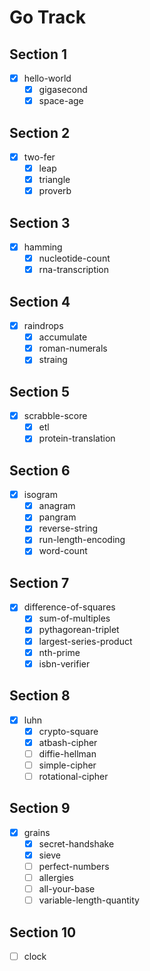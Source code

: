 # Go Track

## Section 1
- [x] hello-world
  - [x] gigasecond
  - [x] space-age

## Section 2
- [x] two-fer
  - [x] leap
  - [x] triangle
  - [x] proverb

## Section 3
- [x] hamming
  - [x] nucleotide-count
  - [x] rna-transcription

## Section 4

- [x] raindrops
  - [x] accumulate
  - [x] roman-numerals
  - [x] straing

## Section 5
- [x] scrabble-score
  - [x] etl
  - [x] protein-translation

## Section 6
- [x] isogram
  - [x] anagram
  - [x] pangram
  - [x] reverse-string
  - [x] run-length-encoding
  - [x] word-count

## Section 7
- [x] difference-of-squares
  - [x] sum-of-multiples
  - [x] pythagorean-triplet
  - [x] largest-series-product
  - [x] nth-prime
  - [x] isbn-verifier

## Section 8
- [x] luhn
  - [x] crypto-square
  - [x] atbash-cipher
  - [ ] diffie-hellman
  - [ ] simple-cipher
  - [ ] rotational-cipher

## Section 9
- [x] grains
  - [x] secret-handshake
  - [x] sieve
  - [ ] perfect-numbers
  - [ ] allergies
  - [ ] all-your-base
  - [ ] variable-length-quantity

## Section 10
- [ ] clock
